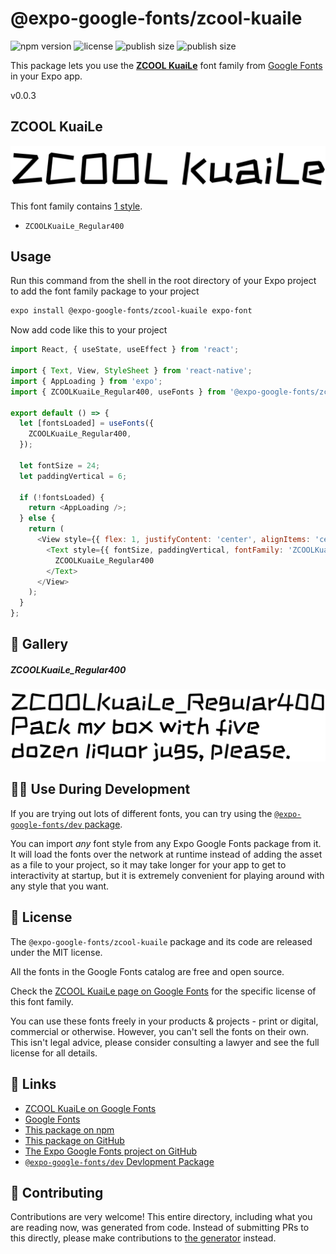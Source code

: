 # @expo-google-fonts/zcool-kuaile

![npm version](https://flat.badgen.net/npm/v/@expo-google-fonts/zcool-kuaile)
![license](https://flat.badgen.net/github/license/expo/google-fonts)
![publish size](https://flat.badgen.net/packagephobia/install/@expo-google-fonts/zcool-kuaile)
![publish size](https://flat.badgen.net/packagephobia/publish/@expo-google-fonts/zcool-kuaile)

This package lets you use the [**ZCOOL KuaiLe**](https://fonts.google.com/specimen/ZCOOL+KuaiLe) font family from [Google Fonts](https://fonts.google.com/) in your Expo app.

v0.0.3

## ZCOOL KuaiLe

![ZCOOL KuaiLe](./font-family.png)

This font family contains [1 style](#-gallery).

- `ZCOOLKuaiLe_Regular400`

## Usage

Run this command from the shell in the root directory of your Expo project to add the font family package to your project
```sh
expo install @expo-google-fonts/zcool-kuaile expo-font
```

Now add code like this to your project
```js
import React, { useState, useEffect } from 'react';

import { Text, View, StyleSheet } from 'react-native';
import { AppLoading } from 'expo';
import { ZCOOLKuaiLe_Regular400, useFonts } from '@expo-google-fonts/zcool-kuaile';

export default () => {
  let [fontsLoaded] = useFonts({
    ZCOOLKuaiLe_Regular400,
  });

  let fontSize = 24;
  let paddingVertical = 6;

  if (!fontsLoaded) {
    return <AppLoading />;
  } else {
    return (
      <View style={{ flex: 1, justifyContent: 'center', alignItems: 'center' }}>
        <Text style={{ fontSize, paddingVertical, fontFamily: 'ZCOOLKuaiLe_Regular400' }}>
          ZCOOLKuaiLe_Regular400
        </Text>
      </View>
    );
  }
};

```

## 🔡 Gallery

##### ZCOOLKuaiLe_Regular400
![ZCOOLKuaiLe_Regular400](./0809b4605f58fdd321743ae7e5b76d4ac6c2153fe0b5b7185dd12c1974659c00.ttf.png)


## 👩‍💻 Use During Development

If you are trying out lots of different fonts, you can try using the [`@expo-google-fonts/dev` package](https://github.com/expo/google-fonts/tree/master/font-packages/dev#readme).

You can import *any* font style from any Expo Google Fonts package from it. It will load the fonts
over the network at runtime instead of adding the asset as a file to your project, so it may take longer
for your app to get to interactivity at startup, but it is extremely convenient
for playing around with any style that you want.

## 📖 License

The `@expo-google-fonts/zcool-kuaile` package and its code are released under the MIT license.

All the fonts in the Google Fonts catalog are free and open source.

Check the [ZCOOL KuaiLe page on Google Fonts](https://fonts.google.com/specimen/ZCOOL+KuaiLe) for the specific license of this font family.

You can use these fonts freely in your products & projects - print or digital, commercial or otherwise. However, you can't sell the fonts on their own. This isn't legal advice, please consider consulting a lawyer and see the full license for all details.

## 🔗 Links

- [ZCOOL KuaiLe on Google Fonts](https://fonts.google.com/specimen/ZCOOL+KuaiLe)
- [Google Fonts](https://fonts.google.com/)
- [This package on npm](https://www.npmjs.com/package/@expo-google-fonts/zcool-kuaile)
- [This package on GitHub](https://github.com/expo/google-fonts/tree/master/font-packages/zcool-kuaile)
- [The Expo Google Fonts project on GitHub](https://github.com/expo/google-fonts)
- [`@expo-google-fonts/dev` Devlopment Package](https://github.com/expo/google-fonts/tree/master/font-packages/dev)


## 🤝 Contributing

Contributions are very welcome! This entire directory, including what you are reading now, was generated from code. Instead of submitting PRs to this directly, please make contributions to [the generator](https://github.com/expo/google-fonts/tree/master/packages/generator) instead.
